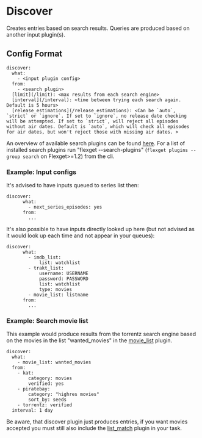 # Discover
Creates entries based on search results. Queries are produced based on another input plugin(s).

## Config Format
```
discover:
  what:
    - <input plugin config>
  from:
    - <search plugin>
  [limit](/limit): <max results from each search engine>
  [interval](/interval): <time between trying each search again. Default is 5 hours>
  [release_estimations](/release_estimations): <Can be `auto`, `strict` or `ignore`. If set to `ignore`, no release date checking will be attempted. If set to `strict`, will reject all episodes without air dates. Default is `auto`, which will check all episodes for air dates, but won't reject those with missing air dates. >
```

An overview of available search plugins can be found [here](/Searches). For a list of installed search plugins run "flexget --search-plugins" (`flexget plugins --group search` on Flexget>=1.2) from the cli.

### Example: Input configs
It's advised to have inputs queued to series list then:

```
discover:
      what:
        - next_series_episodes: yes
      from:
        ...
```

It's also possible to have inputs directly looked up here (but not advised as it would look up each time and not appear in your queues):

```
discover:
      what:
        - imdb_list:
            list: watchlist
        - trakt_list:
            username: USERNAME
            password: PASSWORD
            list: watchlist
            type: movies
        - movie_list: listname
      from:
        ...
```

### Example: Search movie list
This example would produce results from the torrentz search engine based on the movies in the list "wanted_movies" in the [movie_list](/Plugins/List/movie_list) plugin.

```
discover:
  what:
    - movie_list: wanted_movies
  from:
    - kat:
        category: movies
        verified: yes
    - piratebay:
        category: "highres movies"
        sort_by: seeds
    - torrentz: verified
  interval: 1 day
```
Be aware, that discover plugin just produces entries, if you want movies accepted you must still also include the [list_match](/Plugins/List/list_match) plugin in your task.
